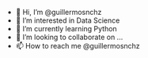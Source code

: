 - 👋 Hi, I’m @guillermosnchz
- 👀 I’m interested in Data Science 
- 🌱 I’m currently learning Python
- 💞️ I’m looking to collaborate on ...
- 📫 How to reach me @guillermosnchz

<!---
guillermosnchz/guillermosnchz is a ✨ special ✨ repository because its `README.md` (this file) appears on your GitHub profile.
You can click the Preview link to take a look at your changes.
--->
